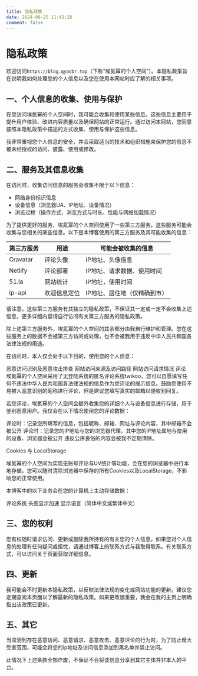 ```yaml
---
title: 隐私政策
date: 2024-08-25 11:42:28
comment: false
---
```


# 隐私政策

欢迎访问`https://blog.qyadbr.top`（下称“埃氮幂的个人空间”）。本隐私政策旨在说明我如何处理您的个人信息以及您在使用本网站时应了解的相关事项。

## 一、个人信息的收集、使用与保护
在您访问埃氮幂的个人空间时，我可能会收集和使用某些信息。这些信息主要用于提升用户体验、改进内容质量以及确保网站的正常运行。通过访问本网站，您同意按照本隐私政策中描述的方式收集、使用与保护这些信息。

我非常重视您个人信息的安全，并会采取适当的技术和组织措施来保护您的信息不被未经授权的访问、披露、使用或修改。

## 二、服务及其信息收集
在访问时，收集访问信息的服务会收集不限于以下信息：

- 网络身份标识信息
- 设备信息（浏览器UA、IP地址、设备情况）
- 浏览过程（操作方式、浏览方式与时长、性能与网络加载情况）

为了提供更好的服务，埃氮幂的个人空间使用了一些第三方服务。这些服务可能会收集与您相关的某些信息。以下是本博客使用的第三方服务及其可能收集的信息：

 第三方服务	| 用途	| 可能会被收集的信息 
-------------|--------|-------------------
Cravatar |	评论头像|	IP地址、头像信息 |
Netlify	|评论部署	|IP地址、请求数据、使用时间
51.la|网站统计| IP地址，使用时间
ip-api |欢迎信息定位|IP地址、居住地（仅精确到市）

请注意，这些第三方服务有其独立的隐私政策，不保证其一定或一定不会收集上述信息，更多详细内容请自行访问有关第三方服务的隐私政策。

除上述第三方服务外，埃氮幂的个人空间的其余部分由我自行维护和管理。您在这些服务上的数据不会被第三方访问或处理，也不会被我用于违反中华人民共和国各法律法规的用途。

在访问时，本人仅会处于以下目的，使用您的个人信息：

恶意访问识别及恶意攻击排查
网站访问来源及访问路径
网站访问请求情况
评论
埃氮幂的个人空间采用了无登陆系统的匿名评论系统twikoo，您可以自愿填写任何不违法中华人民共和国各法律法规的信息作为您评论的展示信息。鼓励您使用不易被人恶意识别的昵称进行评论，但是建议您填写真实的邮箱以便收到回复。

若您评论，埃氮幂的个人空间会额外收集您的详细个人与设备信息进行存储，用于鉴别恶意用户。我仅会在以下情况使用您的评论数据：

评论时：记录您所填写的信息，包括昵称、邮箱、网址与评论内容，其中邮箱不会被公开
评论时：记录您的IP地址与您的浏览器代理，其中您的IP地址属地与使用的设备、浏览器会被公开
违反公序良俗的内容会被我不定期清除。

Cookies 与 LocalStorage

埃氮幂的个人空间为实现无账号评论与UV统计等功能，会在您的浏览器中进行本地存储，您可以随时清除浏览器中保存的所有Cookies以及LocalStorage，不影响您的正常使用。

本博客中的以下业务会在您的计算机上主动存储数据：

评论系统
头图显示加速
显示语言（简体中文或繁体中文）

## 三、您的权利
您有权随时请求访问、更新或删除我所持有的有关您的个人信息。如果您对个人信息的处理有任何疑问或担忧，请通过博客上的联系方式与我取得联系。有关联系方式，可以访问关于页面获取详细信息。

## 四、更新
我可能会不时更新本隐私政策，以反映法律法规的变化或网站功能的更新。建议您定期查阅本页面以了解最新的隐私政策。如果更改很重要，我会在我的主页上明确指出该政策已更新。

## 五、其它
当监测到存在恶意访问、恶意请求、恶意攻击、恶意评论的行为时，为了防止增大受害范围，可能会将您的ip地址及访问信息添加到黑名单并禁止访问。

此情况下上述条款全部作废，不保证不会将该信息分享到其它主体并非本人的平台。